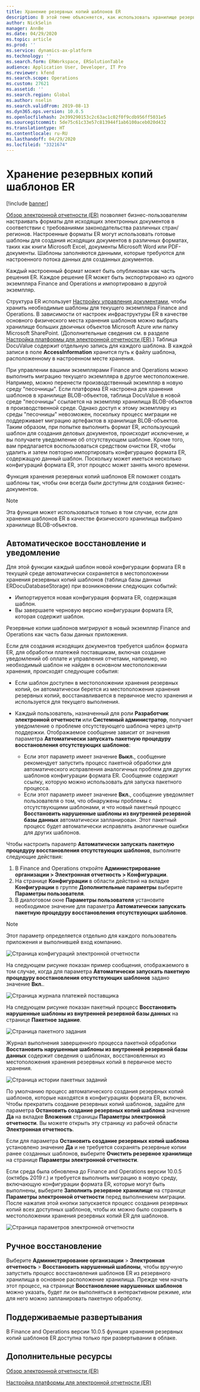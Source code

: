 ```yaml
---
title: Хранение резервных копий шаблонов ER
description: В этой теме объясняется, как использовать хранилище резервных копий электронной отчетности (ER) для восстановления шаблонов.
author: NickSelin
manager: AnnBe
ms.date: 04/29/2020
ms.topic: article
ms.prod: ''
ms.service: dynamics-ax-platform
ms.technology: ''
ms.search.form: ERWorkspace, ERSolutionTable
audience: Application User, Developer, IT Pro
ms.reviewer: kfend
ms.search.scope: Operations
ms.custom: 27621
ms.assetid: ''
ms.search.region: Global
ms.author: nselin
ms.search.validFrom: 2019-08-13
ms.dyn365.ops.version: 10.0.5
ms.openlocfilehash: 2e399290153c2c63ac1c02f0f9cdb956ff5031e5
ms.sourcegitcommit: 5de75c61c33e57c813944f1ab6100aceb020d432
ms.translationtype: HT
ms.contentlocale: ru-RU
ms.lasthandoff: 04/29/2020
ms.locfileid: "3321674"
---
```

# <a name="backup-storage-of-er-templates"></a>Хранение резервных копий шаблонов ER

[!include [banner](../includes/banner.md)]

[Обзор электронной отчетности (ER)](general-electronic-reporting.md) позволяет бизнес-пользователям настраивать форматы для исходящих электронных документов в соответствии с требованиями законодательства различных стран/регионов. Настроенные форматы ER могут использовать готовые шаблоны для создания исходящих документов в различных форматах, таких как книги Microsoft Excel, документы Microsoft Word или PDF-документы. Шаблоны заполняются данными, которые требуются для настроенного потока данных для созданных документов.

Каждый настроенный формат может быть опубликован как часть решения ER. Каждое решение ER может быть экспортировано из одного экземпляра Finance and Operations и импортировано в другой экземпляр.

Структура ER использует [Настройку управления документами](../../fin-ops/organization-administration/configure-document-management.md), чтобы хранить необходимые шаблоны для текущего экземпляра Finance and Operations. В зависимости от настроек инфраструктуры ER в качестве основного физического места хранения шаблонов можно выбрать хранилище больших двоичных объектов Microsoft Azure или папку Microsoft SharePoint. (Дополнительные сведения см. в разделе [Настройка платформы для электронной отчетности (ER)](electronic-reporting-er-configure-parameters.md).) Таблица DocuValue содержит отдельную запись для каждого шаблона. В каждой записи в поле **AccessInformation** хранится путь к файлу шаблона, расположенному в настроенном месте хранения.

При управлении вашими экземплярами Finance and Operations можно выполнить миграцию текущего экземпляра в другое местоположение. Например, можно перенести производственный экземпляр в новую среду "песочницы". Если платформа ER настроена для хранения шаблонов в хранилище BLOB-объектов, таблица DocuValue в новой среде "песочницы" ссылается на экземпляр хранилища BLOB-объектов в производственной среде. Однако доступ к этому экземпляру из среды "песочницы" невозможен, поскольку процесс миграции не поддерживает миграцию артефактов в хранилище BLOB-объектов. Таким образом, при попытке выполнить формат ER, использующий шаблон для создания деловых документов, происходит исключение, и вы получаете уведомление об отсутствующем шаблоне. Кроме того, вам предлагается воспользоваться средством очистки ER, чтобы удалить и затем повторно импортировать конфигурацию формата ER, содержащую данный шаблон. Поскольку может иметься несколько конфигураций формата ER, этот процесс может занять много времени.

Функция хранения резервных копий шаблонов ER поможет создать шаблоны так, чтобы они всегда были доступны для создания бизнес-документов.

> [!NOTE]
> Эта функция может использоваться только в том случае, если для хранения шаблонов ER в качестве физического хранилища выбрано хранилище BLOB-объектов.

## <a name="automated-recovery-and-notification"></a>Автоматическое восстановление и уведомление

Для этой функции каждый шаблон новой конфигурации формата ER в текущей среде автоматически сохраняется в местоположении хранения резервных копий шаблонов (таблица базы данных ERDocuDatabaseStorage) при возникновении следующих событий:

- Импортируется новая конфигурация формата ER, содержащая шаблон.
- Вы завершаете черновую версию конфигурации формата ER, которая содержит шаблон.

Резервные копии шаблонов мигрируют в новый экземпляр Finance and Operations как часть базы данных приложения.

Если для создания исходящих документов требуется шаблон формата ER, для обработки платежей поставщикам, включая создание уведомлений об оплате и управления отчетами, например, но необходимый шаблон не найден в основном местоположении хранения, происходят следующие события:

- Если шаблон доступен в местоположении хранения резервных копий, он автоматически берется из местоположения хранения резервных копий, восстанавливается в первичное место хранения и используется для текущего выполнения.
- Каждый пользователь, назначенный для роли **Разработчик электронной отчетности** или **Системный администратор**, получает уведомление о проблеме отсутствующего шаблона через центр поддержки. Отображаемое сообщение зависит от значения параметра **Автоматически запускать пакетную процедуру восстановления отсутствующих шаблонов**:

    - Если этот параметр имеет значение **Выкл.**, сообщение рекомендует запустить процесс пакетной обработки для автоматического исправления аналогичных проблем для других шаблонов конфигурации формата ER. Сообщение содержит ссылку, которую можно использовать для запуска пакетного процесса.
    - Если этот параметр имеет значение **Вкл.**, сообщение уведомляет пользователя о том, что обнаружены проблемы с отсутствующими шаблонами, и что новый пакетный процесс **Восстановить нарушенные шаблоны из внутренней резервной базы данных** автоматически запланирован. Этот пакетный процесс будет автоматически исправлять аналогичные ошибки для других шаблонов.

Чтобы настроить параметр **Автоматически запускать пакетную процедуру восстановления отсутствующих шаблонов**, выполните следующие действия:

1. В Finance and Operations откройте **Администрирование организации \> Электронная отчетность \> Конфигурации**.
2. На странице **Конфигурации** в области действий на вкладке **Конфигурации** в группе **Дополнительные параметры** выберите **Параметры пользователя**.
3. В диалоговом окне **Параметры пользователя** установите необходимое значение для параметра **Автоматически запускать пакетную процедуру восстановления отсутствующих шаблонов**.

> [!NOTE]
> Этот параметр определяется отдельно для каждого пользователь приложения и выполнившей вход компанию.

![Страница конфигураций электронной отчетности](./media/GER-BackupTemplates-1.png)

На следующем рисунке показан пример сообщения, отображаемого в том случае, когда для параметра **Автоматически запускать пакетную процедуру восстановления отсутствующих шаблонов** задано значение **Вкл.**.

![Страница журнала платежей поставщика](./media/GER-BackupTemplates-2.png)

На следующем рисунке показан пакетный процесс **Восстановить нарушенные шаблоны из внутренней резервной базы данных** на странице **Пакетное задание**.

![Страница пакетного задания](./media/GER-BackupTemplates-3.png)

Журнал выполнения завершенного процесса пакетной обработки **Восстановить нарушенные шаблоны из внутренней резервной базы данных** содержит сведения о шаблонах, восстановленных из местоположения хранения резервных копий в первичное место хранения.

![Страница истории пакетных заданий](./media/GER-BackupTemplates-4.png)

По умолчанию процесс автоматического создания резервных копий шаблонов, которые находятся в конфигурациях формата ER, включен. Чтобы прекратить создание резервных копий шаблонов, задайте для параметра **Остановить создание резервных копий шаблона** значение **Да** на вкладке **Вложения** страницы **Параметры электронной отчетности**. Вы можете открыть эту страницу из рабочей области **Электронная отчетность**.

Если для параметра **Остановить создание резервных копий шаблона** установлено значение **Да** и не требуется сохранять резервные копии ранее созданных шаблонов, выберите **Очистить резервное хранилище** на странице **Параметры электронной отчетности**.

Если среда была обновлена до Finance and Operations версии 10.0.5 (октябрь 2019 г.) и требуется выполнить миграцию в новую среду, включающую конфигурации формата ER, которые могут быть выполнены, выберите **Заполнить резервное хранилище** на странице **Параметры электронной отчетности** перед выполнением миграции. После нажатия этой кнопки запускается процесс создания резервных копий всех доступных шаблонов, чтобы их можно было сохранить в местоположении хранения резервных копий ER для шаблонов.

![Страница параметров электронной отчетности](./media/GER-BackupTemplates-5.png)

## <a name="manual-recovery"></a>Ручное восстановление

Выберите **Администрирование организации** \> **Электронная отчетность** \> **Восстановить нарушенный шаблоны**, чтобы вручную запустить процесс восстановления шаблонов ER из резервного хранилища в основное расположение хранилища. Прежде чем начать этот процесс, на странице **Восстановление нарушенных шаблонов** можно указать, будет ли он выполняться в интерактивном режиме, или для него можно запланировать пакетную обработку.

## <a name="supported-deployments"></a>Поддерживаемые развертывания

В Finance and Operations версии 10.0.5 функция хранения резервных копий шаблонов ER доступна только при развертывании в облаке.

## <a name="additional-resources"></a>Дополнительные ресурсы

[Обзор электронной отчетности (ER)](general-electronic-reporting.md)

[Настройка платформы для электронной отчетности (ER)](electronic-reporting-er-configure-parameters.md)
